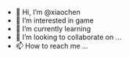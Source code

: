 - 👋 Hi, I’m @xiaochen
- 👀 I’m interested in game
- 🌱 I’m currently learning 
- 💞️ I’m looking to collaborate on ...
- 📫 How to reach me ...

<!---
xiaochen164/xiaochen164 is a ✨ special ✨ repository because its `README.md` (this file) appears on your GitHub profile.
You can click the Preview link to take a look at your changes.
--->
